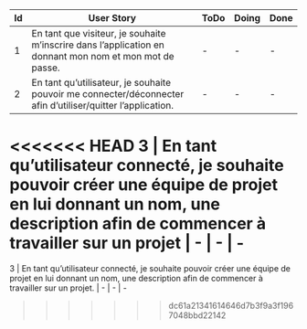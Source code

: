 Id |							User Story																																																										  	   | ToDo    |  Doing| Done
---|-----------------------------------------------------------------------------------------------------------------------------------------------------------------------------------------------------------------------------------------------------------------------------------|-------------|------------|-------
1  | En tant que visiteur, je souhaite m’inscrire dans l’application en donnant mon nom et mon mot de passe.																																											   	   |	-		 |	 -  | -
2  | En tant qu’utilisateur, je souhaite pouvoir me connecter/déconnecter afin d’utiliser/quitter l’application.																																										   |	-		 |	 -  | -
<<<<<<< HEAD
3  | En tant qu’utilisateur connecté, je souhaite pouvoir créer une équipe de projet en lui donnant un nom, une description  afin de commencer à travailler sur un projet 																									       |	-		 |	 -  | -
=======
3  | En tant qu’utilisateur connecté, je souhaite pouvoir créer une équipe de projet en lui donnant un nom, une description  afin de commencer à travailler sur un projet. 																									       |	-		 |	 -  | -
>>>>>>> dc61a21341614646d7b3f9a3f1967048bbd22142
